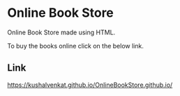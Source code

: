 
# Online Book Store

Online Book Store made using HTML.

To buy the books online click on the below link.


##  Link

https://kushalvenkat.github.io/OnlineBookStore.github.io/
